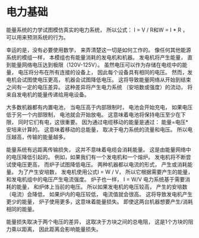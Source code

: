 # 电力基础

能量系统的力学试图模仿真实的电力系统，
所以公式：
I = V / R和W = I * R ，
可以用来预测系统的行为。

幸运的是，没有必要使用数学，
来弄清楚这一切是如何工作的。
像任何其他能源系统的模组一样，
本模组也有能量消耗的发电机和机器。
发电机将产生能量，
直到能量网络电压达到极限（120V-125V）。
虽然电压可以作为存储在电缆中的能量，
电压将分布在所有连接的设备上，
因此每个设备具有相同的电压。 
然而，发电机会试图使电压更高，
机器会试图降低电压。
这将导致能量网络从开始到结束
之间有一定的电压差异。
这种差异将产生电力系统
（安培数或强度）的流动，
将来自发电机的能量传递给用电设备。

大多数机器都有内置电池，
当电压高于内部限制时，
电池会开始充电，
如果电压低于另一个内部限制，
电池就会开始放电。
这意味着电池将保持电压至少在下限，
同时它们有电，这很重要。
因为通过电缆移动的能量是通过：
能量=电压*安培来计算的。
这意味着移动的总能量，
取决于电力系统的流量和电压。
所以电压越高，传输的能量越多。

能量系统有远距离传输损失，
这并不意味着电缆会消耗能量。
这是由能量网络中的电压降低引起的。
例如，如果我们有一个发电机和一个熔炉。
发电机将不断尝试使电压更高，
而炉子试图降低电压。
两种机器都以电流的形式，
产生或消耗能量。
为了产生安培数，
发电机使用公式I = W / V，
所以它根据需要产生的能量，
和发电机组中的电压产生电流强度。
炉子也一样， I = W/V 
电力系统基于需要消耗的能量，
和炉体上当前的电压。
所以如果发电机的电压较高，
产生的安培数（电流）会降低，
如果炉内的电压较低，
电流值就会很高。
这将导致发电机产生更少的能量，
炉子使用更多，这意味着能量损失。
即使这两台机器想要产生/消耗相同的能量。

能量损失取决于两个电压的差异，
这取决于方块之间的总电阻，
这是1个方块的阻力乘以距离，
因此距离会影响能量损失。